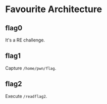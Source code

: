 # Favourite Architecture

## flag0

It's a RE challenge.

## flag1

Capture `/home/pwn/flag`.

## flag2

Execute `/readflag2`.

